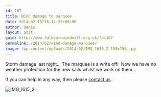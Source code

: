 ```yaml
---
id: 107
title: Wind damage to marquee
date: 2014-02-15T16:14:25+00:00
author: Denis
layout: post
guid: http://www.fulbournwindmill.org.uk/?p=107
permalink: /2014/02/wind-damage-marquee/
image: /wp-content/uploads/2014/02/IMG_1615_2-150x150.jpg
---
```

Storm damage last night&#8230; The marquee is a write off!  Now we have no weather protection for the new sails whilst we work on them…

If you can help in any way, then please [contact us](http://www.fulbournwindmill.org.uk/contact-us/ "Contact Us").
<!--break-->
<img class="size-large wp-image-108 alignleft" alt="IMG_1615_2" src="/wp-content/uploads/2014/02/IMG_1615_2-300x225.jpg" srcset="/wp-content/uploads/2014/02/IMG_1615_2-300x225.jpg 300w, /wp-content/uploads/2014/02/IMG_1615_2.jpg"/>

